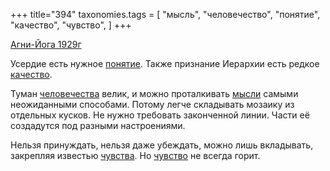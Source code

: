 +++
title="394"
taxonomies.tags = [
 "мысль",
 "человечество",
 "понятие",
 "качество",
 "чувство",
]
+++

[Агни-Йога 1929г](/agni/1929)

Усердие есть нужное [понятие](/tags/понятие). Также признание Иерархии есть редкое [качество](/tags/качество).   

Туман [человечества](/tags/человечество) велик, и можно проталкивать [мысли](/tags/мысль) самыми неожиданными способами. Потому легче складывать мозаику из отдельных кусков. Не нужно требовать законченной линии. Части её создадутся под разными настроениями.   

Нельзя принуждать, нельзя даже убеждать, можно лишь вкладывать, закрепляя известью [чувства](/tags/[чувство](/tags/чувство)). Но [чувство](/tags/чувство) не всегда горит.